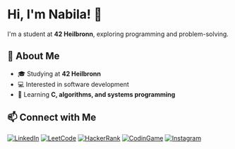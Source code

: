 # Hi, I'm Nabila! 👋  
I'm a student at **42 Heilbronn**, exploring programming and problem-solving.  

## 📖 About Me  
- 🎓 Studying at **42 Heilbronn**  
- 💻 Interested in software development  
- 🌱 Learning **C, algorithms, and systems programming**  

## 📫 Connect with Me  
[![LinkedIn](https://img.shields.io/badge/LinkedIn-blue?logo=linkedin&logoColor=white)]([https://www.linkedin.com](https://www.youtube.com/watch?v=dQw4w9WgXcQ)) 
[![LeetCode](https://img.shields.io/badge/LeetCode-orange?logo=leetcode)]([https://leetcode.com](https://www.youtube.com/watch?v=dQw4w9WgXcQ)) 
[![HackerRank](https://img.shields.io/badge/HackerRank-green?logo=hackerrank)]([https://www.hackerrank.com](https://www.youtube.com/watch?v=dQw4w9WgXcQ)) 
[![CodinGame](https://img.shields.io/badge/CodinGame-yellow?logo=codingame)]([https://www.codingame.com](https://www.youtube.com/watch?v=dQw4w9WgXcQ)) 
[![Instagram](https://img.shields.io/badge/Instagram-purple?logo=instagram)]([https://www.instagram.com](https://www.youtube.com/watch?v=dQw4w9WgXcQ))

<!--
**nabilac27/nabilac27** is a ✨ _special_ ✨ repository because its `README.md` (this file) appears on your GitHub profile.

Here are some ideas to get you started:

- 🔭 I’m currently working on ...
- 🌱 I’m currently learning ...
- 👯 I’m looking to collaborate on ...
- 🤔 I’m looking for help with ...
- 💬 Ask me about ...
- 📫 How to reach me: ...
- 😄 Pronouns: ...
- ⚡ Fun fact: ...
-->
